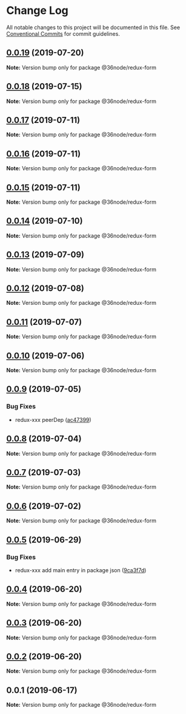 # Change Log

All notable changes to this project will be documented in this file.
See [Conventional Commits](https://conventionalcommits.org) for commit guidelines.

## [0.0.19](https://github.com/36node/sketch/compare/@36node/redux-form@0.0.18...@36node/redux-form@0.0.19) (2019-07-20)

**Note:** Version bump only for package @36node/redux-form





## [0.0.18](https://github.com/36node/sketch/compare/@36node/redux-form@0.0.17...@36node/redux-form@0.0.18) (2019-07-15)

**Note:** Version bump only for package @36node/redux-form





## [0.0.17](https://github.com/36node/sketch/compare/@36node/redux-form@0.0.16...@36node/redux-form@0.0.17) (2019-07-11)

**Note:** Version bump only for package @36node/redux-form





## [0.0.16](https://github.com/36node/sketch/compare/@36node/redux-form@0.0.15...@36node/redux-form@0.0.16) (2019-07-11)

**Note:** Version bump only for package @36node/redux-form





## [0.0.15](https://github.com/36node/sketch/compare/@36node/redux-form@0.0.14...@36node/redux-form@0.0.15) (2019-07-11)

**Note:** Version bump only for package @36node/redux-form





## [0.0.14](https://github.com/36node/sketch/compare/@36node/redux-form@0.0.13...@36node/redux-form@0.0.14) (2019-07-10)

**Note:** Version bump only for package @36node/redux-form





## [0.0.13](https://github.com/36node/sketch/compare/@36node/redux-form@0.0.12...@36node/redux-form@0.0.13) (2019-07-09)

**Note:** Version bump only for package @36node/redux-form





## [0.0.12](https://github.com/36node/sketch/compare/@36node/redux-form@0.0.11...@36node/redux-form@0.0.12) (2019-07-08)

**Note:** Version bump only for package @36node/redux-form





## [0.0.11](https://github.com/36node/sketch/compare/@36node/redux-form@0.0.10...@36node/redux-form@0.0.11) (2019-07-07)

**Note:** Version bump only for package @36node/redux-form





## [0.0.10](https://github.com/36node/sketch/compare/@36node/redux-form@0.0.9...@36node/redux-form@0.0.10) (2019-07-06)

**Note:** Version bump only for package @36node/redux-form





## [0.0.9](https://github.com/36node/sketch/compare/@36node/redux-form@0.0.8...@36node/redux-form@0.0.9) (2019-07-05)


### Bug Fixes

* redux-xxx peerDep ([ac47399](https://github.com/36node/sketch/commit/ac47399))





## [0.0.8](https://github.com/36node/sketch/compare/@36node/redux-form@0.0.7...@36node/redux-form@0.0.8) (2019-07-04)

**Note:** Version bump only for package @36node/redux-form





## [0.0.7](https://github.com/36node/sketch/compare/@36node/redux-form@0.0.6...@36node/redux-form@0.0.7) (2019-07-03)

**Note:** Version bump only for package @36node/redux-form





## [0.0.6](https://github.com/36node/sketch/compare/@36node/redux-form@0.0.5...@36node/redux-form@0.0.6) (2019-07-02)

**Note:** Version bump only for package @36node/redux-form





## [0.0.5](https://github.com/36node/sketch/compare/@36node/redux-form@0.0.4...@36node/redux-form@0.0.5) (2019-06-29)


### Bug Fixes

* redux-xxx add main entry in package json ([9ca3f7d](https://github.com/36node/sketch/commit/9ca3f7d))





## [0.0.4](https://github.com/36node/sketch/compare/@36node/redux-form@0.0.3...@36node/redux-form@0.0.4) (2019-06-20)

**Note:** Version bump only for package @36node/redux-form





## [0.0.3](https://github.com/36node/redux-form/compare/@36node/redux-form@0.0.1...@36node/redux-form@0.0.3) (2019-06-20)

**Note:** Version bump only for package @36node/redux-form





## [0.0.2](https://github.com/36node/redux-form/compare/@36node/redux-form@0.0.1...@36node/redux-form@0.0.2) (2019-06-20)

**Note:** Version bump only for package @36node/redux-form





## 0.0.1 (2019-06-17)

**Note:** Version bump only for package @36node/redux-form
